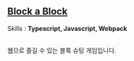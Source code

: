 ## [Block a Block](https://saramkim.github.io/js-game/)

Skills : **Typescript, Javascript, Webpack** <br></br>

웹으로 즐길 수 있는 블록 슈팅 게임입니다.
